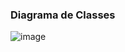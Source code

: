 ### Diagrama de Classes

![image](https://github.com/user-attachments/assets/40865fee-97eb-4e27-b8fe-b9b0682ac784)
